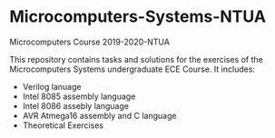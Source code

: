 # Microcomputers-Systems-NTUA
Microcomputers Course 2019-2020-NTUA

This repository contains tasks and solutions for the exercises of the Microcomputers Systems undergraduate ECE Course. It includes:
* Verilog lanuage
* Intel 8085 assembly language
* Intel 8086 assebly language
* AVR Atmega16 assembly and C language
* Theoretical Exercises
